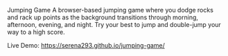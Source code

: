 Jumping Game
A browser-based jumping game where you dodge rocks and rack up points as the background transitions through morning, afternoon, evening, and night. Try your best to jump and double-jump your way to a high score.

Live Demo:
https://serena293.github.io/jumping-game/
